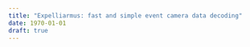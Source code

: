 ```yaml
---
title: "Expelliarmus: fast and simple event camera data decoding"
date: 1970-01-01
draft: true
---
```


